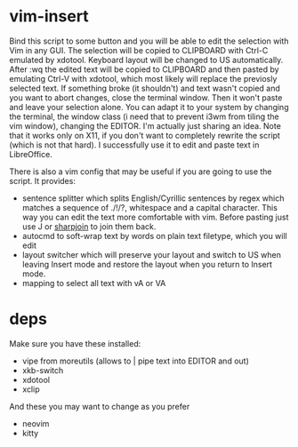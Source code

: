 # vim-insert
Bind this script to some button and you will be able to edit the selection with Vim in any GUI. The selection will be copied to CLIPBOARD with Ctrl-C emulated by xdotool.
Keyboard layout will be changed to US automatically.
After :wq the edited text will be copied to CLIPBOARD and then pasted by emulating Ctrl-V with xdotool, which most likely will replace the previosly selected text. If something broke (it shouldn't) and text wasn't copied and you want to abort changes, close the terminal window. Then it won't paste and leave your selection alone.
You can adapt it to your system by changing the terminal, the window class (i need that to prevent i3wm from tiling the vim window), changing the EDITOR.
I'm actually just sharing an idea.
Note that it works only on X11, if you don't want to completely rewrite the script (which is not that hard).
I successfully use it to edit and paste text in LibreOffice. 

There is also a vim config that may be useful if you are going to use the script. It provides: 
* sentence splitter which splits English/Cyrillic sentences by regex which matches a sequence of ./!/?, whitespace and a capital character.
This way you can edit the text more comfortable with vim.
Before pasting just use J or [sharpjoin](https://github.com/ShinyZero0/sharpjoin/tree/main) to join them back.
* autocmd to soft-wrap text by words on plain text filetype, which you will edit
* layout switcher which will preserve your layout and switch to US when leaving Insert mode and restore the layout when you return to Insert mode.
* mapping to select all text with vA or VA

# deps
Make sure you have these installed:
* vipe from moreutils (allows to | pipe text into EDITOR and out)
* xkb-switch
* xdotool
* xclip

And these you may want to change as you prefer
* neovim
* kitty
